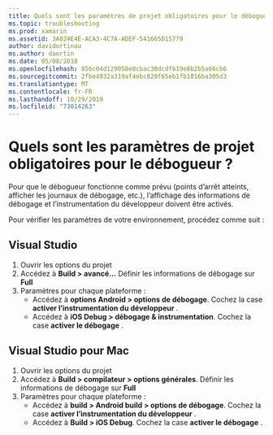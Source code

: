```yaml
---
title: Quels sont les paramètres de projet obligatoires pour le débogueur ?
ms.topic: troubleshooting
ms.prod: xamarin
ms.assetid: 3A024E4E-ACA3-4C7A-ADEF-541665D15779
author: davidortinau
ms.author: daortin
ms.date: 05/08/2018
ms.openlocfilehash: 856c04d129058e8cbac30dcdf619e8b2b5a66cb6
ms.sourcegitcommit: 2fbe4932a319af4ebc829f65eb1fb1816ba305d3
ms.translationtype: MT
ms.contentlocale: fr-FR
ms.lasthandoff: 10/29/2019
ms.locfileid: "73014263"
---
```

# <a name="what-project-settings-are-required-for-the-debugger"></a>Quels sont les paramètres de projet obligatoires pour le débogueur ?

Pour que le débogueur fonctionne comme prévu (points d’arrêt atteints, afficher les journaux de débogage, etc.), l’affichage des informations de débogage et l’instrumentation du développeur doivent être activés.

Pour vérifier les paramètres de votre environnement, procédez comme suit :

## <a name="visual-studio"></a>Visual Studio

1. Ouvrir les options du projet
2. Accédez à **Build > avancé...** Définir les informations de débogage sur **Full**
3. Paramètres pour chaque plateforme :
   - Accédez à **options Android > options de débogage**. Cochez la case **activer l’instrumentation du développeur** .
   - Accédez à **iOS Debug > débogage & instrumentation**. Cochez la case **activer le débogage** .

## <a name="visual-studio-for-mac"></a>Visual Studio pour Mac

1. Ouvrir les options du projet
2. Accédez à **Build > compilateur > options générales**. Définir les informations de débogage sur **Full**
3. Paramètres pour chaque plateforme :
    - Accédez à **build > Android build > options de débogage**. Cochez la case **activer l’instrumentation du développeur** .
    - Accédez à **Build > iOS Debug**. Cochez la case **activer le débogage** .
